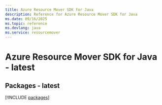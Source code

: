 ```yaml
---
title: Azure Resource Mover SDK for Java
description: Reference for Azure Resource Mover SDK for Java
ms.date: 09/16/2025
ms.topic: reference
ms.devlang: java
ms.service: resourcemover
---
```

# Azure Resource Mover SDK for Java - latest
## Packages - latest
[!INCLUDE [packages](resource-mover-index.md)]